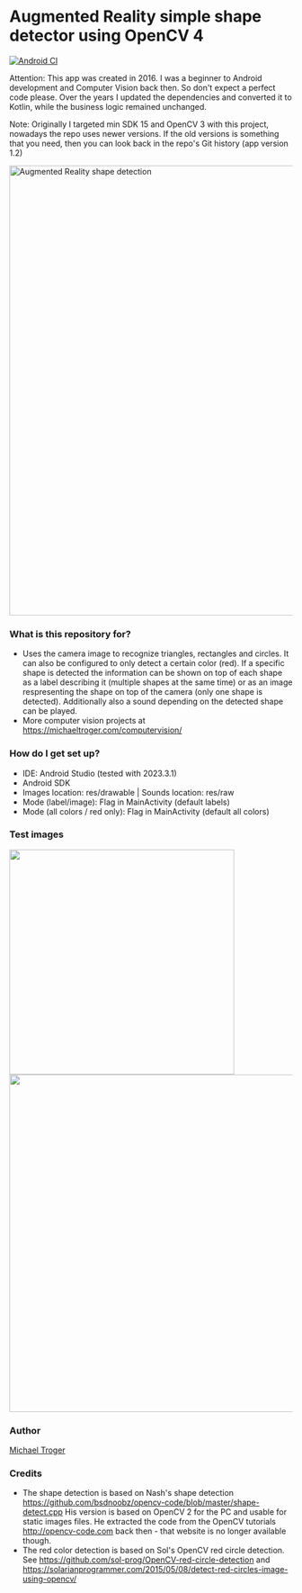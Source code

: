# Augmented Reality simple shape detector using OpenCV 4
[![Android CI](https://github.com/michaeltroger/shape-detection-android/actions/workflows/android.yml/badge.svg)](https://github.com/michaeltroger/shape-detection-android/actions/workflows/android.yml)

Attention: This app was created in 2016. I was a beginner to Android development and Computer Vision back then.
So don't expect a perfect code please. Over the years I updated the dependencies and converted it to Kotlin, while the business logic remained unchanged.

Note: Originally I targeted min SDK 15 and OpenCV 3 with this project, nowadays the repo uses newer versions. If the old versions is something that you need, then you can look back in the repo's Git history (app version 1.2)

<img src="/screenshots/demo.gif" alt="Augmented Reality shape detection" width="800px"/>

### What is this repository for? ###

* Uses the camera image to recognize triangles, rectangles and circles. It can also be configured to only detect a certain color (red). If a specific shape is detected the information can be shown on top of each shape as a label describing it (multiple shapes at the same time) or as an image respresenting the shape on top of the camera (only one shape is detected). Additionally also a sound depending on the detected shape can be played.
* More computer vision projects at https://michaeltroger.com/computervision/

### How do I get set up? ###

* IDE: Android Studio (tested with 2023.3.1)
* Android SDK
* Images location: res/drawable | Sounds location: res/raw
* Mode (label/image): Flag in MainActivity (default labels)
* Mode (all colors / red only): Flag in MainActivity (default all colors)

### Test images ###
<img src="/testimages/circles.jpg" alt="" width="400px"/>

<img src="/testimages/simpleshapes.png" alt="" width="600px"/>

### Author ###
[Michael Troger](https://michaeltroger.com)

### Credits ###
* The shape detection is based on Nash's shape detection https://github.com/bsdnoobz/opencv-code/blob/master/shape-detect.cpp His version is based on OpenCV 2 for the PC and usable for static images files. He extracted the code from the OpenCV tutorials http://opencv-code.com back then - that website is no longer available though.
* The red color detection is based on Sol's OpenCV red circle detection. See https://github.com/sol-prog/OpenCV-red-circle-detection and https://solarianprogrammer.com/2015/05/08/detect-red-circles-image-using-opencv/
